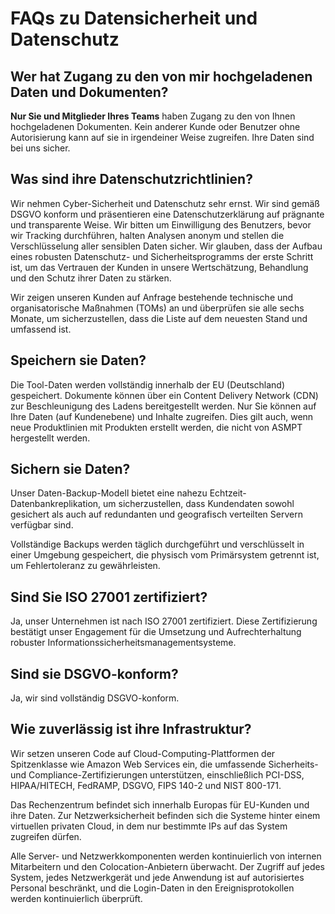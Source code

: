# FAQs zu Datensicherheit und Datenschutz

## Wer hat Zugang zu den von mir hochgeladenen Daten und Dokumenten?

**Nur Sie und Mitglieder Ihres Teams** haben Zugang zu den von Ihnen hochgeladenen Dokumenten. Kein anderer Kunde oder Benutzer ohne Autorisierung kann auf sie in irgendeiner Weise zugreifen. Ihre Daten sind bei uns sicher.

## Was sind ihre Datenschutzrichtlinien?

Wir nehmen Cyber-Sicherheit und Datenschutz sehr ernst. Wir sind gemäß DSGVO konform und präsentieren eine Datenschutzerklärung auf prägnante und transparente Weise. Wir bitten um Einwilligung des Benutzers, bevor wir Tracking durchführen, halten Analysen anonym und stellen die Verschlüsselung aller sensiblen Daten sicher. Wir glauben, dass der Aufbau eines robusten Datenschutz- und Sicherheitsprogramms der erste Schritt ist, um das Vertrauen der Kunden in unsere Wertschätzung, Behandlung und den Schutz ihrer Daten zu stärken.

Wir zeigen unseren Kunden auf Anfrage bestehende technische und organisatorische Maßnahmen (TOMs) an und überprüfen sie alle sechs Monate, um sicherzustellen, dass die Liste auf dem neuesten Stand und umfassend ist.

## Speichern sie Daten?

Die Tool-Daten werden vollständig innerhalb der EU (Deutschland) gespeichert. Dokumente können über ein Content Delivery Network (CDN) zur Beschleunigung des Ladens bereitgestellt werden. Nur Sie können auf Ihre Daten (auf Kundenebene) und Inhalte zugreifen. Dies gilt auch, wenn neue Produktlinien mit Produkten erstellt werden, die nicht von ASMPT hergestellt werden.

## Sichern sie Daten?

Unser Daten-Backup-Modell bietet eine nahezu Echtzeit-Datenbankreplikation, um sicherzustellen, dass Kundendaten sowohl gesichert als auch auf redundanten und geografisch verteilten Servern verfügbar sind.

Vollständige Backups werden täglich durchgeführt und verschlüsselt in einer Umgebung gespeichert, die physisch vom Primärsystem getrennt ist, um Fehlertoleranz zu gewährleisten.

## Sind Sie ISO 27001 zertifiziert?

Ja, unser Unternehmen ist nach ISO 27001 zertifiziert. Diese Zertifizierung bestätigt unser Engagement für die Umsetzung und Aufrechterhaltung robuster Informationssicherheitsmanagementsysteme.

## Sind sie DSGVO-konform?

Ja, wir sind vollständig DSGVO-konform.

## Wie zuverlässig ist ihre Infrastruktur?

Wir setzen unseren Code auf Cloud-Computing-Plattformen der Spitzenklasse wie Amazon Web Services ein, die umfassende Sicherheits- und Compliance-Zertifizierungen unterstützen, einschließlich PCI-DSS, HIPAA/HITECH, FedRAMP, DSGVO, FIPS 140-2 und NIST 800-171.

Das Rechenzentrum befindet sich innerhalb Europas für EU-Kunden und ihre Daten. Zur Netzwerksicherheit befinden sich die Systeme hinter einem virtuellen privaten Cloud, in dem nur bestimmte IPs auf das System zugreifen dürfen.

Alle Server- und Netzwerkkomponenten werden kontinuierlich von internen Mitarbeitern und den Colocation-Anbietern überwacht. Der Zugriff auf jedes System, jedes Netzwerkgerät und jede Anwendung ist auf autorisiertes Personal beschränkt, und die Login-Daten in den Ereignisprotokollen werden kontinuierlich überprüft.